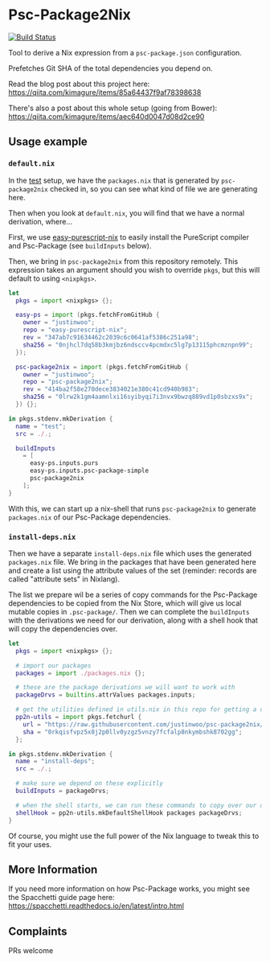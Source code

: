 # Psc-Package2Nix

[![Build Status](https://travis-ci.com/justinwoo/psc-package2nix.svg?branch=master)](https://travis-ci.com/justinwoo/psc-package2nix)

Tool to derive a Nix expression from a `psc-package.json` configuration.

Prefetches Git SHA of the total dependencies you depend on.

Read the blog post about this project here: <https://qiita.com/kimagure/items/85a64437f9af78398638>

There's also a post about this whole setup (going from Bower): <https://qiita.com/kimagure/items/aec640d0047d08d2ce90>

## Usage example

### `default.nix`

In the [test](./test) setup, we have the `packages.nix` that is generated by `psc-package2nix` checked in, so you can see what kind of file we are generating here.

Then when you look at `default.nix`, you will find that we have a normal derivation, where...

First, we use [easy-purescript-nix](https://github.com/justinwoo/easy-purescript-nix) to easily install the PureScript compiler and Psc-Package (see `buildInputs` below).

Then, we bring in `psc-package2nix` from this repository remotely. This expression takes an argument should you wish to override `pkgs`, but this will default to using `<nixpkgs>`.

```nix
let
  pkgs = import <nixpkgs> {};

  easy-ps = import (pkgs.fetchFromGitHub {
    owner = "justinwoo";
    repo = "easy-purescript-nix";
    rev = "347ab7c91634462c2039c6c0641af5386c251a98";
    sha256 = "0njhcl7dq58b3kmjbz6ndsccv4pcmdxc5lg7p13115phcmznpn99";
  });

  psc-package2nix = import (pkgs.fetchFromGitHub {
    owner = "justinwoo";
    repo = "psc-package2nix";
    rev = "414ba2f58e270dece3834021e380c41cd940b983";
    sha256 = "0lrw2k1gm4aamnlxi16syibyqi7i3nvx9bwzq889vd1p0sbzxs9x";
  }) {};

in pkgs.stdenv.mkDerivation {
  name = "test";
  src = ./.;

  buildInputs
    = [
      easy-ps.inputs.purs
      easy-ps.inputs.psc-package-simple
      psc-package2nix
    ];
}
```

With this, we can start up a nix-shell that runs `psc-package2nix` to generate `packages.nix` of our Psc-Package dependencies.

### `install-deps.nix`

Then we have a separate `install-deps.nix` file which uses the generated `packages.nix` file.  We bring in the packages that have been generated here and create a list using the attribute values of the set (reminder: records are called "attribute sets" in Nixlang).

The list we prepare wil be a series of copy commands for the Psc-Package dependencies to be copied from the Nix Store, which will give us local mutable copies in `.psc-package/`. Then we can complete the `buildInputs` with the derivations we need for our derivation, along with a shell hook that will copy the dependencies over.

```nix
let
  pkgs = import <nixpkgs> {};

  # import our packages
  packages = import ./packages.nix {};

  # these are the package derivations we will want to work with
  packageDrvs = builtins.attrValues packages.inputs;

  # get the utilities defined in utils.nix in this repo for getting a default shell hook to copy dependencies
  pp2n-utils = import pkgs.fetchurl {
    url = "https://raw.githubusercontent.com/justinwoo/psc-package2nix/fab30e8f9abbaf5fd8b009172473852b64531ebe/utils.nix";
    sha = "0rkqisfvpz5x8j2p0llv0yzgz5vnzy7fcfalp8nkymbshk8702gg";
  };

in pkgs.stdenv.mkDerivation {
  name = "install-deps";
  src = ./.;

  # make sure we depend on these explicitly
  buildInputs = packageDrvs;

  # when the shell starts, we can run these commands to copy over our dependencies.
  shellHook = pp2n-utils.mkDefaultShellHook packages packageDrvs;
}
```

Of course, you might use the full power of the Nix language to tweak this to fit your uses.

## More Information

If you need more information on how Psc-Package works, you might see the Spacchetti guide page here: <https://spacchetti.readthedocs.io/en/latest/intro.html>

## Complaints

PRs welcome
